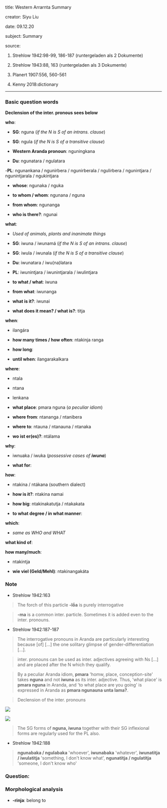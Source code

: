 
title: Western Arrarnta Summary

creator: Siyu Liu

date: 09.12.20

subject: Summary

source: 

1. Strehlow 1942:98-99, 186-187 (runtergeladen als 2 Dokumente)

2. Strehlow 1943:88, 163 (runtergeladen als 3 Dokumente)

3. Planert 1907:556, 560-561 

4. Kenny 2018:dictionary

----

### Basic question words

**Declension of the inter. pronous sees below**

**who**: 

 - **SG**: nguna (*if the N is S of an intrans. clause*)
 
 - **SG**: ngula (*if the N is S of a transitive clause*)
 
 - **Western Aranda pronoun**: nguningkana
 
 - **Du**: ngunatara / ngulatara
 
  -**PL**: ngunankana / ngunirbera / ngunirberala / ngulirbera / ngunintjara / ngunintjarala / ngukintjara
 
 - **whose**: ngunaka / nguka
 
 - **to whom / whom**: ngunana / nguna
 
 - **from whom**: ngunanga
 
 - **who is there?**: ngunai
 
**what**: 

 - *Used of animals, plants and inanimate things*

 - **SG**: iwuna / iwunamá (*if the N is S of an intrans. clause*)
 
 - **SG**: iwula / iwunala (*if the N is S of a transitive clause*)
 
 - **Du**: iwunatara / iwu(na)latara
 
 - **PL**: iwunintjara / iwunintjarala / iwulintjara
 
 - **to what / what**: iwuna
 
 - **from what**: iwunanga
 
 - **what is it?**: iwunai
 
 - **what does it mean? / what is?**: titja
 
**when**: 

 - ilangára
 
 - **how many times / how often**:	ntakinja ranga
 
 - **how long**: 	
 
 - **until when**: ilangarakalkara
 
**where**: 

 - ntala
 
 - ntana
 
 - lenkana
 
 - **what place**: pmara nguna (*a peculiar idiom*)
  
 - **where from**: ntananga / ntanibera
 
 - **where to**: ntauna / ntanauna / ntanaka
 
 - **wo ist er(es)?**: ntálama
 
**why**: 

 - iwnuaka / iwuka (*possessive cases of **iwuna***)
 
 - **what for**:

**how**: 

 - ntakina / ntákana (southern dialect)
 
 - **how is it?**: ntakina namai
 
 - **how big**: ntakinakatutja / ntakakata
 
 - **to what degree / in what manner**: 
  
**which**: 

 - *same as WHO and WHAT*
  
**what kind of**: 

**how many/much**: 
 
 - ntakintja
 
 - **wie viel (Geld/Mehl)**: ntakinangakáta
 

### Note

- Strehlow 1942:163

> The forch of this particle **-lṓa** is purely interrogative

> **-ma** is a common inter. particle. Sometimes it is added even to the inter. pronouns.

- Strehlow 1942:187-187

> The interrogative pronouns in Aranda are particularly interesting because [of] [...] the one solitary glimpse of gender-differentiation [...]. 

> inter. pronouns can be used as inter. adjectives agreeing with Ns [...] and are placed after the N which they qualify.

> By a peculiar Aranda idiom, **pmara** 'homw, place, conception-site' takes **nguna** and not **iwuna** as its inter. adjective. Thus, 'what place' is **pmara nguna** in Aranda, and 'to what place are you going' is expressed in Aranda as **pmara ngunauna unta lama?**.

> Declension of the inter. pronouns

![](https://user-images.githubusercontent.com/33869669/101744229-32cd0080-3acb-11eb-9af0-4f086df78d6a.png)

![](https://user-images.githubusercontent.com/33869669/101744259-352f5a80-3acb-11eb-94a3-d51616e6680a.png)

> The SG forms of **nguna, iwuna** together with their SG inflexional forms are regularly used for the PL also.

- Strehlow 1942:188

> **ngunabaka / ngulabaka** 'whoever', **iwunabaka** 'whatever', **iwunatitja / iwulatitja** 'something, I don't know what', **ngunatitja / ngulatitja** 'someone, I don't know who'


### Question:

### Morphological analysis

- **-rinja**: belong to

